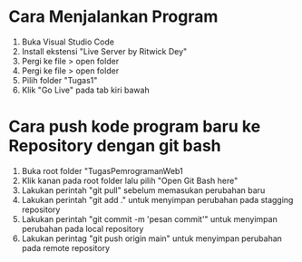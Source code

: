 <h1>Cara Menjalankan Program</h1>
<ol>
  <li>Buka Visual Studio Code</li>
  <li>Install ekstensi "Live Server by Ritwick Dey"</li>
  <li>Pergi ke file > open folder</li>
  <li>Pergi ke file > open folder</li>
  <li>Pilih folder "Tugas1"</li>
  <li>Klik "Go Live" pada tab kiri bawah</li>
</ol>


<h1>Cara push kode program baru ke Repository dengan git bash</h1>
<ol>
  <li>Buka root folder "TugasPemrogramanWeb1</li>
  <li>Klik kanan pada root folder lalu pilih "Open Git Bash here"</li>
  <li>Lakukan perintah "git pull" sebelum memasukan perubahan baru</li>
  <li>Lakukan perintah "git add ." untuk menyimpan perubahan pada stagging repository</li>
  <li>Lakukan perintah "git commit -m 'pesan commit'" untuk menyimpan perubahan pada local repository</li>
  <li>Lakukan perintag "git push origin main" untuk menyimpan perubahan pada remote repository</li>
</ol>
